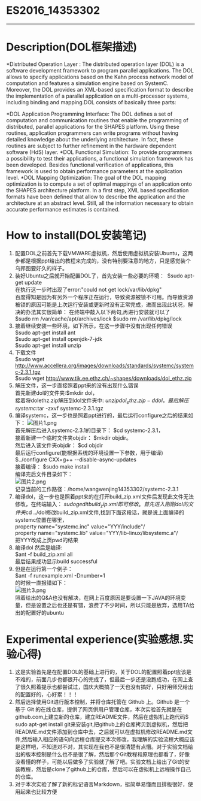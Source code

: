 # ES2016_14353302
***
# Description(DOL框架描述)
*Distributed Operation Layer : The distributed operation layer (DOL) is a software development framework to program parallel applications. The DOL allows to specify applications based on the Kahn process network model of computation and features a simulation engine based on SystemC. Moreover, the DOL provides an XML-based specification format to describe the implementation of a parallel application on a multi-processor systems, including binding and mapping.DOL consists of basically three parts:

*DOL Application Programming Interface: The DOL defines a set of computation and communication routines that enable the programming of distributed, parallel applications for the SHAPES platform. Using these routines, application programmers can write programs without having detailed knowledge about the underlying architecture. In fact, these routines are subject to further refinement in the hardware dependent software (HdS) layer.
*DOL Functional Simulation: To provide programmers a possibility to test their applications, a functional simulation framework has been developed. Besides functional verification of applications, this framework is used to obtain performance parameters at the application level.
*DOL Mapping Optimization: The goal of the DOL mapping optimization is to compute a set of optimal mappings of an application onto the SHAPES architecture platform. In a first step, XML based specification formats have been defined that allow to describe the application and the architecture at an abstract level. Still, all the information necessary to obtain accurate performance estimates is contained.

# How to install(DOL安装笔记)
1. 配置DOL之前首先下载VMWARE虚拟机，然后使用虚拟机安装Ubuntu，这两步都是根据ppt给出的教程来完成的，没有特别要注意的地方，只是感觉装个乌邦图要好久的样子。  
2. 装好Ubuntu之后就开始配置DOL了，首先安装一些必要的环境： 
$sudo apt-get update  
在执行这一步时出现了error:"could not get lock/var/lib/dpkg"  
百度得知是因为有另外一个程序正在运行，导致资源被锁不可用。而导致资源被锁的原因可能是上次运行安装或更新时没有正常完成，进而出现此状况，解决的办法其实很简单： 
在终端中敲入以下两句,再进行安装就可以了  
$sudo rm /var/cache/apt/archives/lock
$sudo rm /var/lib/dpkg/lock
3. 接着继续安装一些环境，如下所示，在这一步骤中没有出现任何错误  
$sudo apt-get install ant  
$sudo apt-get install openjdk-7-jdk   
$sudo apt-get install unzip  
4. 下载文件   
$sudo wget <http://www.accellera.org/images/downloads/standards/systemc/systemc-2.3.1.tgz>  
$sudo wget <http://www.tik.ee.ethz.ch/~shapes/downloads/dol_ethz.zip>
5. 解压文件，这一步直接照着ppt来的没有出现什么错误  
  首先新建dol的文件夹:$mkdir dol，  
  接着将dolethz.zip解压到dol文件夹中:
  $unzip dol_ethz.zip -d dol，  
  最后解压systemc:$tar -zxvf systemc-2.3.1.tgz
6. 编译systemc，这一步也是照着ppt进行的，最后运行configure之后的结果如下：
![图片1.png](https://ooo.0o0.ooo/2016/10/09/57fa5c55707bd.png)  
首先解压后进入systemc-2.3.1的目录下：
$cd systemc-2.3.1，  
接着新建一个临时文件夹objdir： $mkdir objdir。  
然后进入该文件夹objdir： 
$cd objdir  
最后运行configure(能根据系统的环境设置一下参数，用于编译)  $../configure CXX=g++ --disable-async-updates  
接着编译：
$sudo make install  
编译完后文件目录如下：  
![图片2.png](https://ooo.0o0.ooo/2016/10/09/57fa5cf9a280e.png)  
记录当前的工作路径：/home/wangwenjing14353302/systemc-2.3.1
7. 编译dol，这一步也是照着ppt来的在打开build_zip.xml文件后发现此文件无法修改，在终端输入：
$sudo gedit build_zip.xml即可修改。  
首先进入刚刚dol的文件夹$cd ../dol修改build_zip.xml文件,找到下面这段话，就是说上面编译的systemc位置在哪里，  
property name="systemc.inc" value="YYY/include"/    
property name="systemc.lib" value="YYY/lib-linux/libsystemc.a"/    
把YYY改成上页pwd的结果
8. 编译dol
然后是编译:  
$ant -f build_zip.xml all  
最后结果成功显示build successful
9. 但是在运行第一个例子：  
$ant -f runexample.xml -Dnumber=1  
的时候一直报错如下：  
![图片3.png](https://ooo.0o0.ooo/2016/10/09/57fa5cf96c49f.png)  
照着给出的Q&A也没有解决，在网上百度原因是要设置一下JAVA的环境变量，但是设置之后也还是有错，浪费了不少时间，所以只能是放弃，选用TA给出的配置好的ubuntu

# Experimental experience(实验感想.实验心得)
1. 这是实验首先是在配置DOL的基础上进行的，关于DOL的配置照着ppt应该是不难的，前面几步也都很开心的完成了，但最后一步还是没跑成功，在网上查了很久照着提示也都尝试过，国庆大概搞了一天也没有搞好，只好用师兄给出的配置好的，心好累！！！
2. 然后选择使用Git进行版本控制，并将仓库托管在 Github 上。Github 是一个基于 Git 的在线仓库，提供了网页供用户管理仓库，本次实验首先就是在github.com上建立新的仓库，建立README文件，然后在虚拟机上跑代码$ sudo apt-get install git来安装git,把github上的仓库拷贝到虚拟机，然后把README.md文件添加到仓库中去，之后就可以在虚拟机修改README.md文件,然后输入相应的语句向远程仓库提交本次修改，我理解的实验流程大概应该是这样吧，不知道对不对，其实现在我也不是很清楚有点懵。对于实验文档给出的版本控制是什么也不是很了解，然后那个Git教程和原理也都看了，好像没看懂的样子，可能以后做多了实验就了解了吧。实验文档上给出了Git的安装教程，然后是clone了github上的仓库，然后可以在虚拟机上远程操作自己的仓库。
3. 对于本次实验了解了新的标记语言Markdown，挺简单易懂而且排版很好，使用起来也比较方便
